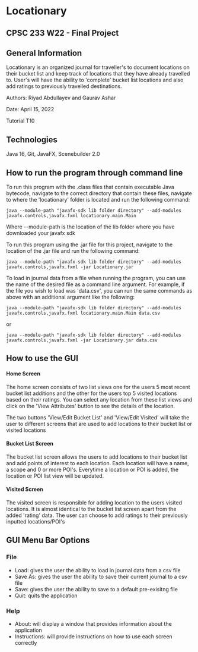 # Locationary
## CPSC 233 W22 - Final Project 

## General Information
Locationary is an organized journal for traveller's to
document locations on their bucket list and keep track of 
locations that they have already travelled to. User's will
have the ability to 'complete' bucket list locations and
also add ratings to previously travelled destinations.

Authors: Riyad Abdullayev and Gaurav Ashar

Date: April 15, 2022

Tutorial T10



## Technologies
Java 16, Git, JavaFX, Scenebuilder 2.0



## How to run the program through command line
To run this program with the .class files that contain 
executable Java bytecode, navigate to the correct directory
that contain these files, navigate to where the 'locationary'
folder is located and run the following command:

`java --module-path "javafx-sdk lib folder directory"
--add-modules javafx.controls,javafx.fxml locationary.main.Main`

Where --module-path is the location of the
lib folder where you have downloaded your javafx sdk




To run this program using the .jar file for this project, 
navigate to the location of the .jar file and run the
following command:

`java --module-path "javafx-sdk lib folder directory"
--add-modules javafx.controls,javafx.fxml -jar Locationary.jar`

To load in journal data from a file when running the program,
you can use the name of the desired file as a command line argument.
For example, if the file you wish to load was 'data.csv',
you can run the same commands as above with an additional argument like the following:

`java --module-path "javafx-sdk lib folder directory"
--add-modules javafx.controls,javafx.fxml locationary.main.Main data.csv`

or

`java --module-path "javafx-sdk lib folder directory"
--add-modules javafx.controls,javafx.fxml -jar Locationary.jar data.csv`


## How to use the GUI
#### Home Screen
The home screen consists of two list views one for the 
users 5 most recent bucket list additions and the other
for the users top 5 visited locations based on their ratings.
You can select any location from these list views and click
on the 'View Attributes' button to see the details of the
location.

The two buttons 'View/Edit Bucket List' and 'View/Edit Visited' 
will take the user to different screens that are used
to add locations to their bucket list or visited locations

#### Bucket List Screen
The bucket list screen allows the users to add locations 
to their bucket list and add points of interest to each
location. Each location will have a name, a scope and
0 or more POI's. Everytime a location or POI is added,
the location or POI list view will be updated.


#### Visited Screen
The visited screen is responsible for adding location to 
the users visited locations. It is almost identical to the
bucket list screen apart from the added 'rating' data. The
user can choose to add ratings to their previously inputted
locations/POI's



## GUI Menu Bar Options
### File
* Load: gives the user the ability to load in journal data from a csv file
* Save As: gives the user the ability to save their current journal to a csv file
* Save: gives the user the ability to save to a default pre-exisitng file
* Quit: quits the application

### Help
* About: will display a window that provides information about the application
* Instructions: will provide instructions on how to use each screen correctly
